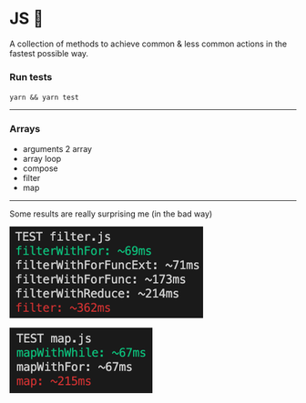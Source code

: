 # JS 🚀

A collection of methods to achieve common & less common actions in the fastest possible way.

### Run tests
`yarn && yarn test`

---

### Arrays  
- arguments 2 array
- array loop
- compose
- filter
- map

---

Some results are really surprising me (in the bad way)

![filter](https://raw.githubusercontent.com/fedeghe/js-rocket/master/src/img/filter.png)

![map](https://raw.githubusercontent.com/fedeghe/js-rocket/master/src/img/map.png)

